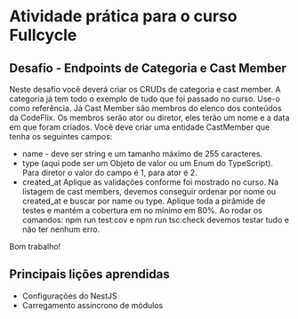# Atividade prática para o curso Fullcycle

## Desafio - Endpoints de Categoria e Cast Member
Neste desafio você deverá criar os CRUDs de categoria e cast member.
A categoria já tem todo o exemplo de tudo que foi passado no curso. Use-o como referência.
Já Cast Member são membros do elenco dos conteúdos da CodeFlix. Os membros serão ator ou diretor, eles terão um nome e a data em que foram criados.
Você deve criar uma entidade CastMember que tenha os seguintes campos:
- name - deve ser string e um tamanho máximo de 255 caracteres.
- type (aqui pode ser um Objeto de valor ou um Enum do TypeScript). Para diretor o valor do campo é 1, para ator é 2.
- created_at
Aplique as validações conforme foi mostrado no curso.
Na listagem de cast members, devemos conseguir ordenar por nome ou created_at e buscar por name ou type.
Aplique toda a pirâmide de testes e mantém a cobertura em no mínimo em 80%.
Ao rodar os comandos: npm run test:cov e npm run tsc:check devemos testar tudo e não ter nenhum erro.

Bom trabalho!

## Principais lições aprendidas
- Configurações do NestJS
- Carregamento assincrono de módulos